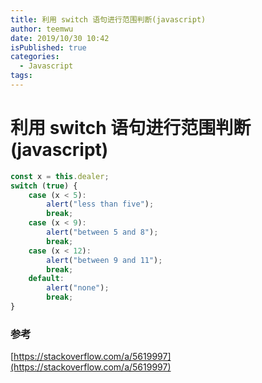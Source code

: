 ```yaml
---
title: 利用 switch 语句进行范围判断(javascript)
author: teemwu
date: 2019/10/30 10:42
isPublished: true
categories:
  - Javascript
tags:
---
```


# 利用 switch 语句进行范围判断(javascript)

```javascript
const x = this.dealer;
switch (true) {
    case (x < 5):
        alert("less than five");
        break;
    case (x < 9):
        alert("between 5 and 8");
        break;
    case (x < 12):
        alert("between 9 and 11");
        break;
    default:
        alert("none");
        break;
}
```

### 参考
[https://stackoverflow.com/a/5619997](https://stackoverflow.com/a/5619997)